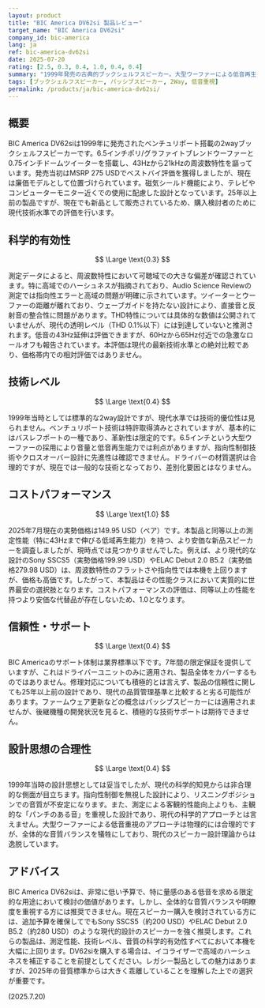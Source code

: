 ```yaml
---
layout: product
title: "BIC America DV62si 製品レビュー"
target_name: "BIC America DV62si"
company_id: bic-america
lang: ja
ref: bic-america-dv62si
date: 2025-07-20
rating: [2.5, 0.3, 0.4, 1.0, 0.4, 0.4]
summary: "1999年発売の古典的ブックシェルフスピーカー。大型ウーファーによる低音再生能力を特徴としますが、測定性能は現代水準に劣ります。しかし、その性能クラスでは最安値であり、コストパフォーマンスは高いと評価されます。"
tags: [ブックシェルフスピーカー, パッシブスピーカー, 2Way, 低音重視]
permalink: /products/ja/bic-america-dv62si/
---
```


## 概要

BIC America DV62siは1999年に発売されたベンチュリポート搭載の2wayブックシェルフスピーカーです。6.5インチポリ/グラファイトブレンドウーファーと0.75インチドームツイーターを搭載し、43Hzから21kHzの周波数特性を謳っています。発売当初はMSRP 275 USDでベストバイ評価を獲得しましたが、現在は廉価モデルとして位置づけられています。磁気シールド機能により、テレビやコンピューターモニター近くでの使用に配慮した設計となっています。25年以上前の製品ですが、現在でも新品として販売されているため、購入検討者のために現代技術水準での評価を行います。

## 科学的有効性

$$ \Large \text{0.3} $$

測定データによると、周波数特性において可聴域での大きな偏差が確認されています。特に高域でのハーシュネスが指摘されており、Audio Science Reviewの測定では指向性エラーと高域の問題が明確に示されています。ツイーターとウーファーの距離が離れており、ウェーブガイドを持たない設計により、直接音と反射音の整合性に問題があります。THD特性については具体的な数値は公開されていませんが、現代の透明レベル（THD 0.1%以下）には到達していないと推測されます。低音の43Hz延伸は評価できますが、60Hzから65Hz付近での急激なロールオフも報告されています。本評価は現代の最新技術水準との絶対比較であり、価格帯内での相対評価ではありません。

## 技術レベル

$$ \Large \text{0.4} $$

1999年当時としては標準的な2way設計ですが、現代水準では技術的優位性は見られません。ベンチュリポート技術は特許取得済みとされていますが、基本的にはバスレフポートの一種であり、革新性は限定的です。6.5インチという大型ウーファーの採用により音量と低音再生能力では利点がありますが、指向性制御技術やクロスオーバー設計に先進性は確認できません。ドライバーの材質選択は合理的ですが、現在では一般的な技術となっており、差別化要因とはなりません。

## コストパフォーマンス

$$ \Large \text{1.0} $$

2025年7月現在の実勢価格は149.95 USD（ペア）です。本製品と同等以上の測定性能（特に43Hzまで伸びる低域再生能力）を持つ、より安価な新品スピーカーを調査しましたが、現時点では見つかりませんでした。例えば、より現代的な設計のSony SSCS5（実勢価格199.99 USD）やELAC Debut 2.0 B5.2（実勢価格279.98 USD）は、周波数特性のフラットさや指向性では本機を上回りますが、価格も高価です。したがって、本製品はその性能クラスにおいて実質的に世界最安の選択肢となります。コストパフォーマンスの評価は、同等以上の性能を持つより安価な代替品が存在しないため、1.0となります。

## 信頼性・サポート

$$ \Large \text{0.4} $$

BIC Americaのサポート体制は業界標準以下です。7年間の限定保証を提供していますが、これはドライバーユニットのみに適用され、製品全体をカバーするものではありません。修理対応についても積極的とは言えず、製品の信頼性に関しても25年以上前の設計であり、現代の品質管理基準と比較すると劣る可能性があります。ファームウェア更新などの概念はパッシブスピーカーには適用されませんが、後継機種の開発状況を見ると、積極的な技術サポートは期待できません。

## 設計思想の合理性

$$ \Large \text{0.4} $$

1999年当時の設計思想としては妥当でしたが、現代の科学的知見からは非合理的な側面が目立ちます。指向性制御を無視した設計により、リスニングポジションでの音質が不安定になります。また、測定による客観的性能向上よりも、主観的な「パンチのある音」を重視した設計であり、現代の科学的アプローチとは言えません。大型ウーファーによる低音重視のアプローチは物理的には合理的ですが、全体的な音質バランスを犠牲にしており、現代のスピーカー設計理論からは逸脱しています。

## アドバイス

BIC America DV62siは、非常に低い予算で、特に量感のある低音を求める限定的な用途において検討の価値があります。しかし、全体的な音質バランスや明瞭度を重視する方には推奨できません。現在スピーカー購入を検討されている方には、追加予算を確保してでもSony SSCS5（約200 USD）やELAC Debut 2.0 B5.2（約280 USD）のような現代的設計のスピーカーを強く推奨します。これらの製品は、測定性能、技術レベル、音質の科学的有効性すべてにおいて本機を大幅に上回ります。DV62siを購入する場合は、イコライザーで高域のハーシュネスを補正することを前提としてください。レガシー製品としての魅力はありますが、2025年の音質標準からは大きく乖離していることを理解した上での選択が重要です。

(2025.7.20)
